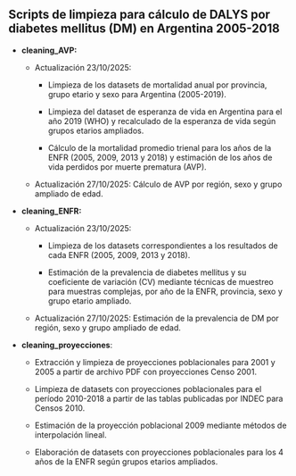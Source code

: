 ## Scripts de limpieza para cálculo de DALYS por diabetes mellitus (DM) en Argentina 2005-2018

- **cleaning_AVP:**

  - Actualización 23/10/2025:

    - Limpieza de los datasets de mortalidad anual por provincia, grupo etario y sexo para Argentina (2005-2019).

    - Limpieza del dataset de esperanza de vida en Argentina para el año 2019 (WHO) y recalculado de la esperanza de vida según grupos etarios ampliados.

    - Cálculo de la mortalidad promedio trienal para los años de la ENFR (2005, 2009, 2013 y 2018) y estimación de los años de vida perdidos por muerte prematura (AVP).

  - Actualización 27/10/2025: Cálculo de AVP por región, sexo y grupo ampliado de edad.

- **cleaning_ENFR:**

  - Actualización 23/10/2025:

    - Limpieza de los datasets correspondientes a los resultados de cada ENFR (2005, 2009, 2013 y 2018).

    - Estimación de la prevalencia de diabetes mellitus y su coeficiente de variación (CV) mediante técnicas de muestreo para muestras complejas, por año de la ENFR, provincia, sexo y grupo etario ampliado.

  - Actualización 27/10/2025: Estimación de la prevalencia de DM por región, sexo y grupo ampliado de edad.

- **cleaning_proyecciones**:

  - Extracción y limpieza de proyecciones poblacionales para 2001 y 2005 a partir de archivo PDF con proyecciones Censo 2001.

  - Limpieza de datasets con proyecciones poblacionales para el período 2010-2018 a partir de las tablas publicadas por INDEC para Censos 2010.

  - Estimación de la proyección poblacional 2009 mediante métodos de interpolación lineal.

  - Elaboración de datasets con proyecciones poblacionales para los 4 años de la ENFR según grupos etarios ampliados.
